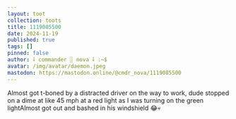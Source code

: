 ```yaml
---
layout: toot
collection: toots
title: 1119085500
date: 2024-11-19
published: true
tags: []
pinned: false
author: ⸸ commander ░ nova ⸸ :~$
avatar: /img/avatar/daemon.jpeg
mastodon: https://mastodon.online/@cmdr_nova/1119085500
---
```


Almost got t-boned by a distracted driver on the way to work, dude stopped on a dime at like 45 mph at a red light as I was turning on the green lightAlmost got out and bashed in his windshield 😂💀

